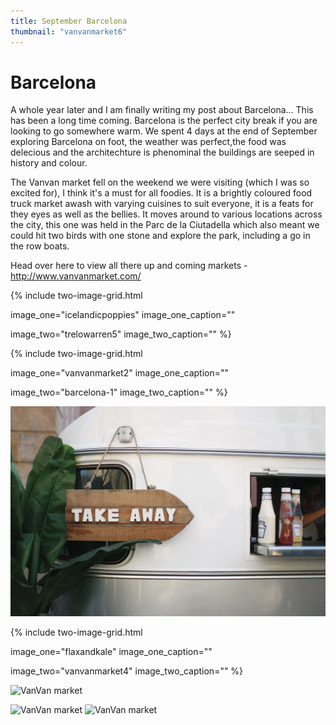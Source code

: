 ```yaml
---
title: September Barcelona
thumbnail: "vanvanmarket6"
---
```


# Barcelona 


A whole year later and I am finally writing my post about Barcelona... This has been a long time coming. Barcelona is the perfect city break if you are looking to go somewhere warm. We spent 4 days at the end of September exploring Barcelona on foot, the weather was perfect,the food was delecious and the architechture is phenominal the buildings are seeped in history and colour. 

The Vanvan market fell on the weekend we were visiting (which I was so excited for), I think it's a must for all foodies. It is a brightly coloured food truck market awash with varying cuisines to suit everyone, it is a feats for they eyes as well as the bellies. It moves around to various locations across the city, this one was held in the Parc de la Ciutadella which also meant we could hit two birds with one stone and explore the park, including a go in the row boats. 

Head over here to view all there up and coming markets - http://www.vanvanmarket.com/

{% include two-image-grid.html

image_one="icelandicpoppies" image_one_caption=""

image_two="trelowarren5" image_two_caption="" %}


{% include two-image-grid.html

image_one="vanvanmarket2" image_one_caption=""

image_two="barcelona-1" image_two_caption="" %}


![VanVan market](/web-images/vanvanmarket3.jpg)



{% 
include two-image-grid.html

image_one="flaxandkale"
image_one_caption=""

image_two="vanvanmarket4"
image_two_caption=""
%}

![VanVan market](/web-images/vanvanmarket1.jpg)


![VanVan market](/web-images/vanvanmarket10.jpg)
![VanVan market](/web-images/barcelona11.jpg)
